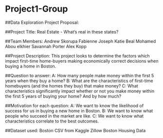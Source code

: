 # Project1-Group
##Data Exploration Project Proposal:

##Project Title: Real Estate - What’s real in these states?

##Team Members:
Andrew Skorupa
Fabienne Joseph
Katie Beal
Mohamed Abou elkhier
Savannah Porter
Alex Kopp

##Project Description:
This project looks to determine the factors which impact first-time home-buyers making economically correct decisions when buying a home in Boston.

##Question to answer:
A: How many people make money within the first 5 years when they buy a home?
B: What are the characteristics of first-time homebuyers (and the homes they buy) that make money?
C: What characteristics significantly impact whether or not you make money within the first 5 years of buying your home? And by how much?

##Motivation for each question:
A: We want to know the likelihood of success for us in buying a new home in Boston.
B: We want to know what people who succeed in the market are like.
C: We want to know what characteristics correlate to the best outcomes.

##Dataset used:
Boston CSV from Kaggle
Zillow Boston Housing Data
